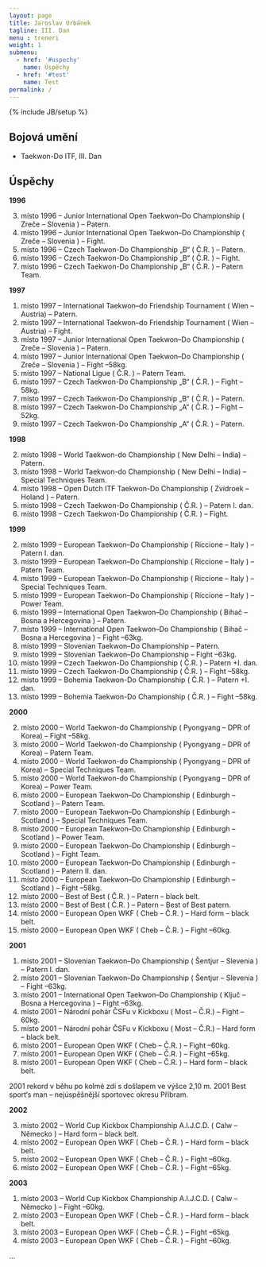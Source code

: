 ```yaml
---
layout: page
title: Jaroslav Urbánek
tagline: III. Dan
menu : treneri
weight: 1
submenu:
  - href: '#uspechy'
    name: Úspěchy
  - href: '#test'
    name: Test
permalink: /
---
```

{% include JB/setup %}

## Bojová umění

- Taekwon-Do ITF, III. Dan

## Úspěchy

**1996**

3. místo 1996 – Junior International Open Taekwon–Do Championship ( Zreče – Slovenia ) – Patern.
3. místo 1996 – Junior International Open Taekwon–Do Championship ( Zreče – Slovenia ) – Fight.
1. místo 1996 – Czech Taekwon-Do Championship „B“ ( Č.R. ) – Patern.
2. místo 1996 – Czech Taekwon-Do Championship „B“ ( Č.R. ) – Fight.
2. místo 1996 – Czech Taekwon-Do Championship „B“ ( Č.R. ) – Patern Team.

**1997**

1. místo 1997 – International Taekwon–do Friendship Tournament ( Wien – Austria) – Patern.
1. místo 1997 – International Taekwon–do Friendship Tournament ( Wien – Austria) – Fight.
2. místo 1997 – Junior International Open Taekwon–Do Championship ( Zreče – Slovenia ) – Patern.
2. místo 1997 – Junior International Open Taekwon–Do Championship ( Zreče – Slovenia ) – Fight –58kg.
2. místo 1997 – National Ligue ( Č.R. ) – Patern Team.
1. místo 1997 – Czech Taekwon-Do Championship „B“ ( Č.R. ) – Fight –58kg.
1. místo 1997 – Czech Taekwon-Do Championship „B“ ( Č.R. ) – Patern.
1. místo 1997 – Czech Taekwon-Do Championship „A“ ( Č.R. ) – Fight –52kg.
2. místo 1997 – Czech Taekwon-Do Championship „A“ ( Č.R. ) – Patern.

**1998**

2. místo 1998 – World Taekwon-do Championship ( New Delhi – India) – Patern.
3. místo 1998 – World Taekwon-do Championship ( New Delhi – India) – Special Techniques Team.
1. místo 1998 – Open Dutch ITF Taekwon-Do Championship ( Zvidroek – Holand ) – Patern.
1. místo 1998 – Czech Taekwon-Do Championship ( Č.R. ) – Patern I. dan.
1. místo 1998 – Czech Taekwon-Do Championship ( Č.R. ) – Fight.

**1999**

2. místo 1999 – European Taekwon–Do Championship ( Riccione – Italy ) – Patern I. dan.
2. místo 1999 – European Taekwon–Do Championship ( Riccione – Italy ) – Patern Team.
2. místo 1999 – European Taekwon–Do Championship ( Riccione – Italy ) – Special Techniques Team.
3. místo 1999 – European Taekwon–Do Championship ( Riccione – Italy ) – Power Team.
1. místo 1999 – International Open Taekwon–Do Championship ( Bihač – Bosna a Hercegovina ) – Patern.
2. místo 1999 – International Open Taekwon–Do Championship ( Bihač – Bosna a Hercegovina ) – Fight –63kg.
1. místo 1999 – Slovenian Taekwon–Do Championship – Patern.
3. místo 1999 – Slovenian Taekwon–Do Championship – Fight –63kg.
1. místo 1999 – Czech Taekwon-Do Championship ( Č.R. ) – Patern +I. dan.
1. místo 1999 – Czech Taekwon-Do Championship ( Č.R. ) – Fight –58kg.
1. místo 1999 – Bohemia Taekwon-Do Championship ( Č.R. ) – Patern +I. dan.
3. místo 1999 – Bohemia Taekwon-Do Championship ( Č.R. ) – Fight –58kg.

**2000**

2. místo 2000 – World Taekwon-do Championship ( Pyongyang – DPR of Korea) – Fight –58kg.
2. místo 2000 – World Taekwon-do Championship ( Pyongyang – DPR of Korea) – Patern Team.
2. místo 2000 – World Taekwon-do Championship ( Pyongyang – DPR of Korea) – Special Techniques Team.
2. místo 2000 – World Taekwon-do Championship ( Pyongyang – DPR of Korea) – Power Team.
1. místo 2000 – European Taekwon–Do Championship ( Edinburgh – Scotland ) – Patern Team.
1. místo 2000 – European Taekwon–Do Championship ( Edinburgh – Scotland ) – Special Techniques Team.
3. místo 2000 – European Taekwon–Do Championship ( Edinburgh – Scotland ) – Power Team.
3. místo 2000 – European Taekwon–Do Championship ( Edinburgh – Scotland ) – Fight Team.
3. místo 2000 – European Taekwon–Do Championship ( Edinburgh – Scotland ) – Patern II. dan.
3. místo 2000 – European Taekwon–Do Championship ( Edinburgh – Scotland ) – Fight –58kg.
1. místo 2000 – Best of Best (  Č.R. ) – Patern – black belt.
2. místo 2000 – Best of Best (  Č.R. ) – Patern – Best of Best patern.
1. místo 2000 – European Open WKF ( Cheb – Č.R. ) – Hard form – black belt.
1. místo 2000 – European Open WKF ( Cheb – Č.R. ) – Fight –60kg.

**2001**


1. místo 2001 – Slovenian Taekwon–Do Championship ( Šentjur – Slevenia ) – Patern I. dan.
1. místo 2001 – Slovenian Taekwon–Do Championship ( Šentjur – Slevenia ) – Fight –63kg.
2. místo 2001 – International Open Taekwon–Do Championship ( Ključ – Bosna a Hercegovina ) – Fight –63kg.
1. místo 2001 – Národní pohár ČSFu v Kickboxu ( Most – Č.R.) – Fight –60kg.
3. místo 2001 – Národní pohár ČSFu v Kickboxu ( Most – Č.R.) – Hard form – black belt.
1. místo 2001 – European Open WKF ( Cheb – Č.R. ) – Fight –60kg.
1. místo 2001 – European Open WKF ( Cheb – Č.R. ) – Fight –65kg.
2. místo 2001 – European Open WKF ( Cheb – Č.R. ) – Hard form – black belt.

2001 rekord v běhu po kolmé zdi s došlapem ve výšce 2,10 m.
2001 Best sport‘s man – nejúspěšnější sportovec okresu Příbram.

**2002**

3. místo 2002 – World Cup Kickbox Championship A.I.J.C.D. ( Calw – Německo ) – Hard form – black belt.
1. místo 2002 – European Open WKF ( Cheb – Č.R. ) – Hard form – black belt.
1. místo 2002 – European Open WKF ( Cheb – Č.R. ) – Fight –60kg.
1. místo 2002 – European Open WKF ( Cheb – Č.R. ) – Fight –65kg.

**2003**

1. místo 2003 – World Cup Kickbox Championship A.I.J.C.D. ( Calw – Německo ) – Fight –60kg.
1. místo 2003 – European Open WKF ( Cheb – Č.R. ) – Hard form – black belt.
1. místo 2003 – European Open WKF ( Cheb – Č.R. ) – Fight –65kg.
2. místo 2003 – European Open WKF ( Cheb – Č.R. ) – Fight –60kg.

...
